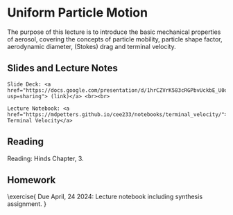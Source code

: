 # Uniform Particle Motion


The purpose of this lecture is to introduce the basic mechanical properties of aerosol, covering the concepts of particle mobility, particle shape factor, aerodynamic diameter, (Stokes) drag and terminal velocity. 

## Slides and Lecture Notes

~~~
Slide Deck: <a href="https://docs.google.com/presentation/d/1hrCZVrK583cRGPbvUckbE_U0omod5GGjt2slIadlJVg/edit?usp=sharing"> (link)</a> <br><br>
~~~

~~~
Lecture Notebook: <a href="https://mdpetters.github.io/cee233/notebooks/terminal_velocity/"> Terminal Velocity</a>
~~~

## Reading 
Reading: Hinds Chapter, 3.

## Homework

\exercise{
Due April, 24 2024: Lecture notebook including synthesis assignment.
}

